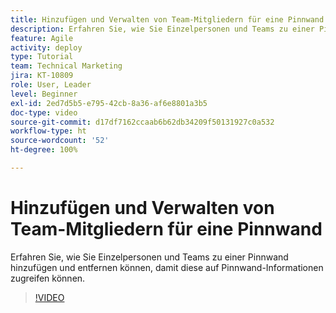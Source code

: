 ```yaml
---
title: Hinzufügen und Verwalten von Team-Mitgliedern für eine Pinnwand
description: Erfahren Sie, wie Sie Einzelpersonen und Teams zu einer Pinnwand hinzufügen und entfernen können, damit diese auf Pinnwand-Informationen zugreifen können.
feature: Agile
activity: deploy
type: Tutorial
team: Technical Marketing
jira: KT-10809
role: User, Leader
level: Beginner
exl-id: 2ed7d5b5-e795-42cb-8a36-af6e8801a3b5
doc-type: video
source-git-commit: d17df7162ccaab6b62db34209f50131927c0a532
workflow-type: ht
source-wordcount: '52'
ht-degree: 100%

---
```


# Hinzufügen und Verwalten von Team-Mitgliedern für eine Pinnwand

Erfahren Sie, wie Sie Einzelpersonen und Teams zu einer Pinnwand hinzufügen und entfernen können, damit diese auf Pinnwand-Informationen zugreifen können.

>[!VIDEO](https://video.tv.adobe.com/v/3423041/?quality=12&learn=on&enablevpops&captions=ger)
